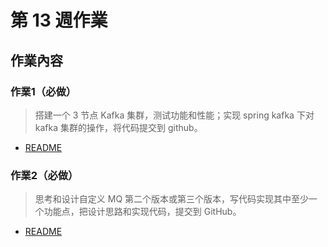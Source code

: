 # 第 13 週作業

## 作業內容

### 作業1（必做）
> 搭建一个 3 节点 Kafka 集群，测试功能和性能；实现 spring kafka 下对 kafka 集群的操作，将代码提交到 github。

- [README](./kafka-cluster/kafka-demo/README.md)

### 作業2（必做）
> 思考和设计自定义 MQ 第二个版本或第三个版本，写代码实现其中至少一个功能点，把设计思路和实现代码，提交到 GitHub。

- [README](./my-mq/README.md)
